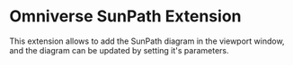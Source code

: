 # Omniverse SunPath Extension

 This extension allows to add the SunPath diagram in the viewport window, and the diagram can be updated by setting it's parameters.